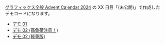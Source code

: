 [グラフィックス全般 Advent Calendar 2024](https://qiita.com/advent-calendar/2024/graphics) の XX 日目「(未公開)」で作成したデモコードになります。

* [デモ 01](https://ttk1.github.io/gac-2024/demo01/)
* [デモ 02 (高負荷注意！)](https://ttk1.github.io/gac-2024/demo02/)
* [デモ 02 (軽量版)](https://ttk1.github.io/gac-2024/demo02lite/)
